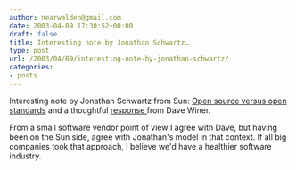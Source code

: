 ```yaml
---
author: nearwalden@gmail.com
date: 2003-04-09 17:30:52+00:00
draft: false
title: Interesting note by Jonathan Schwartz…
type: post
url: /2003/04/09/interesting-note-by-jonathan-schwartz/
categories:
- posts
---
```


Interesting note by Jonathan Schwartz from Sun:  [Open source versus open standards](//rss.com.com/2010-1071-995823.html?type=pt&part=rss&tag=feed&subj=news') and a thoughtful [ response ](//blogs.law.harvard.edu/2003/04/08#a223') from Dave Winer.  

From a small software vendor point of view I agree with Dave, but having been on the Sun side, agree with Jonathan's model in that context.  If all big companies took that approach, I believe we'd have a healthier software industry.



